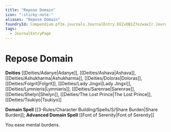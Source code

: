 ```yaml
---
title: "Repose Domain"
icon: ":sticky-note:"
aliases: "Repose Domain"
foundryId: Compendium.pf2e.journals.JournalEntry.EEZvDB1Z7ezwaxIr.JournalEntryPage.CbsAiY68e8n5vVVN
tags:
  - JournalEntryPage
---
```


# Repose Domain
**Deities** [[Deities/Adanye|Adanye]], [[Deities/Ashava|Ashava]], [[Deities/Ashukharma|Ashukharma]], [[Deities/Doloras|Doloras]], [[Deities/Folgrit|Folgrit]], [[Deities/Lady Jingxi|Lady Jingxi]], [[Deities/Lymnieris|Lymnieris]], [[Deities/Sarenrae|Sarenrae]], [[Deities/Shelyn|Shelyn]], [[Deities/The Lost Prince|The Lost Prince]], [[Deities/Tsukiyo|Tsukiyo]]

**Domain Spell** [[3-Rules/Character Building/Spells/S/Share Burden|Share Burden]]; **Advanced Domain Spell** [[Font of Serenity|Font of Serenity]]

You ease mental burdens.